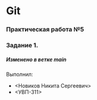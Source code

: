 # Git
### Практическая работа №5
### Задание 1.
##### Изменено в ветке main
Выполнил:
* <Новиков Никита Сергеевич>
* <УВП-311>
